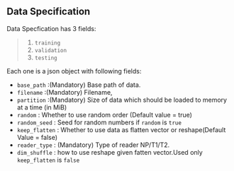 Data Specification
------------------
Data Specfication has 3 fields:
> 1. `training`
> 2. `validation`
> 3. `testing`

Each one is a json object with following fields:
* `base_path` :(Mandatory) Base path of data.
* `filename` :(Mandatory) Filename,
* `partition` :(Mandatory) Size of data which should be loaded to memory at a time (in MiB)
* `random` : Whether to use random order (Default value = true)
* `random_seed` : Seed for random numbers if `random` is `true`
* `keep_flatten` : Whether to use data as flatten vector or reshape(Default Value = false)
* `reader_type` : (Mandatory) Type of reader NP/T1/T2.
* `dim_shuffle` : how to use reshape given fatten vector.Used only `keep_flatten` is `false`
